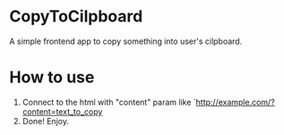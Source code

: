# CopyToCilpboard
A simple frontend app to copy something into user's cilpboard.

# How to use
1. Connect to the html with "content" param like `http://example.com/?content=text_to_copy
2. Done! Enjoy.
